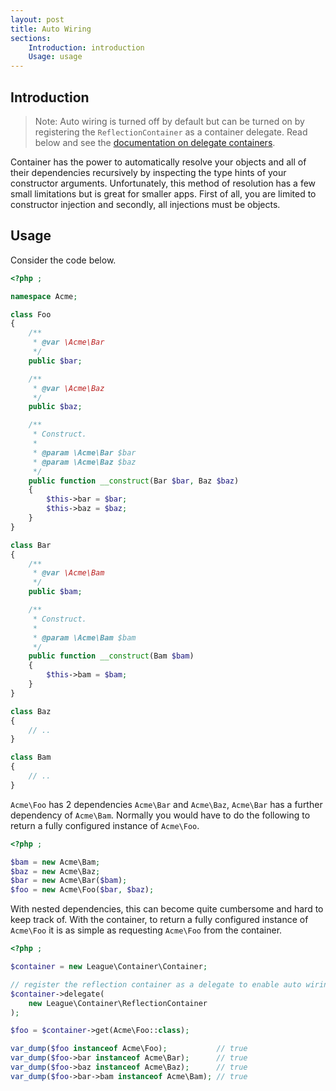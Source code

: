 ```yaml
---
layout: post
title: Auto Wiring
sections:
    Introduction: introduction
    Usage: usage
---
```

## Introduction

> Note: Auto wiring is turned off by default but can be turned on by registering the `ReflectionContainer` as a container delegate. Read below and see the [documentation on delegate containers](/3.x/delegate-containers/).

Container has the power to automatically resolve your objects and all of their dependencies recursively by inspecting the type hints of your constructor arguments. Unfortunately, this method of resolution has a few small limitations but is great for smaller apps. First of all, you are limited to constructor injection and secondly, all injections must be objects.

## Usage

Consider the code below.

~~~ php
<?php ;

namespace Acme;

class Foo
{
    /**
     * @var \Acme\Bar
     */
    public $bar;

    /**
     * @var \Acme\Baz
     */
    public $baz;

    /**
     * Construct.
     *
     * @param \Acme\Bar $bar
     * @param \Acme\Baz $baz
     */
    public function __construct(Bar $bar, Baz $baz)
    {
        $this->bar = $bar;
        $this->baz = $baz;
    }
}

class Bar
{
    /**
     * @var \Acme\Bam
     */
    public $bam;

    /**
     * Construct.
     *
     * @param \Acme\Bam $bam
     */
    public function __construct(Bam $bam)
    {
        $this->bam = $bam;
    }
}

class Baz
{
    // ..
}

class Bam
{
    // ..
}
~~~

`Acme\Foo` has 2 dependencies `Acme\Bar` and `Acme\Baz`, `Acme\Bar` has a further dependency of `Acme\Bam`. Normally you would have to do the following to return a fully configured instance of `Acme\Foo`.

~~~ php
<?php ;

$bam = new Acme\Bam;
$baz = new Acme\Baz;
$bar = new Acme\Bar($bam);
$foo = new Acme\Foo($bar, $baz);
~~~

With nested dependencies, this can become quite cumbersome and hard to keep track of. With the container, to return a fully configured instance of `Acme\Foo` it is as simple as requesting `Acme\Foo` from the container.

~~~ php
<?php ;

$container = new League\Container\Container;

// register the reflection container as a delegate to enable auto wiring
$container->delegate(
    new League\Container\ReflectionContainer
);

$foo = $container->get(Acme\Foo::class);

var_dump($foo instanceof Acme\Foo);           // true
var_dump($foo->bar instanceof Acme\Bar);      // true
var_dump($foo->baz instanceof Acme\Baz);      // true
var_dump($foo->bar->bam instanceof Acme\Bam); // true
~~~
